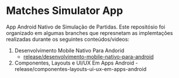 # Matches Simulator App
App Android Nativo de Simulação de Partidas. Este repositósio foi organizado em algumas branches que represnetam as implemtações realizadas durante os seguintes conteúdos/videos:

1. Desenvolvimento Mobile Nativo Para Andorid
    - [release/desenvolvimento-mobile-nativo-para-android](https://github.com/Mobilizar/dio-matches-simulator-app/tree/release/desenvolvimento-mobile-nativo-para-android)
2. Componentes, Layouts e UI/UX Em Apps Android
   -release/componentes-layouts-ui-ux-em-apps-android
